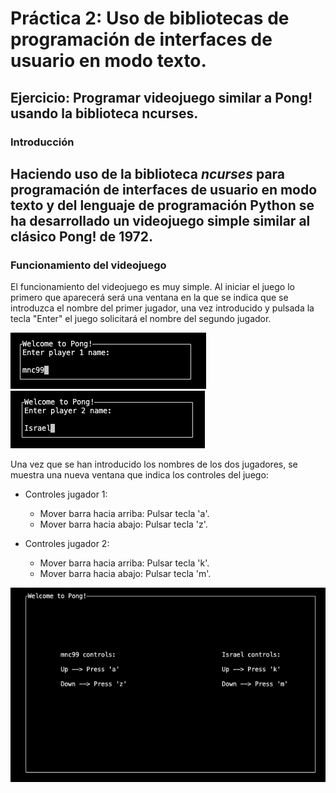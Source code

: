 # Práctica 2: Uso de bibliotecas de programación de interfaces de usuario en modo texto.
## Ejercicio: Programar videojuego similar a Pong! usando la biblioteca ncurses.

### Introducción

Haciendo uso de la biblioteca *ncurses* para programación de interfaces de usuario en modo texto
y del lenguaje de programación Python se ha desarrollado un videojuego simple similar al clásico
Pong! de 1972.
---

### Funcionamiento del videojuego

El funcionamiento del videojuego es muy simple. Al iniciar el juego lo primero que aparecerá será una
ventana en la que se indica que se introduzca el nombre del primer jugador, una vez introducido y pulsada
la tecla "Enter" el juego solicitará el nombre del segundo jugador.

![Nombre Jugador 1](https://github.com/mnc99/PDIH/blob/main/P2/Screenshots/player1-name.png?raw=true)
![Nombre Jugador 2](https://github.com/mnc99/PDIH/blob/main/P2/Screenshots/player2-name.png?raw=true)

Una vez que se han introducido los nombres de los dos jugadores, se muestra una nueva ventana que indica
los controles del juego:

- Controles jugador 1:
    - Mover barra hacia arriba: Pulsar tecla 'a'.
    - Mover barra hacia abajo: Pulsar tecla 'z'.

- Controles jugador 2:
    - Mover barra hacia arriba: Pulsar tecla 'k'.
    - Mover barra hacia abajo: Pulsar tecla 'm'.

![Controles jugadores](https://github.com/mnc99/PDIH/blob/main/P2/Screenshots/controles-jugadores.png?raw=true)